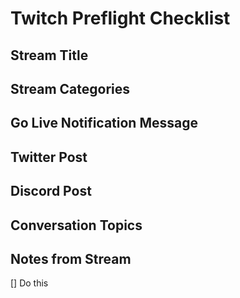 # Twitch Preflight Checklist




## Stream Title

## Stream Categories

## Go Live Notification Message

## Twitter Post 

## Discord Post

## Conversation Topics

## Notes from Stream



[] Do this
